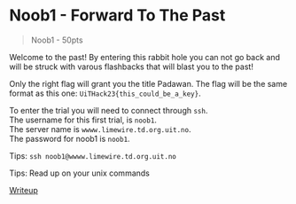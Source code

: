 # Noob1 - Forward To The Past
>    Noob1 - 50pts

Welcome to the past! By entering this rabbit hole you can not go back and will be struck with varous flashbacks that will blast you to the past!

 Only the right flag will grant you the title Padawan. The flag will be the same format as this one: 
```UiTHack23{this_could_be_a_key}```.

To enter the trial you will need to connect through `ssh`.  
The username for this first trial, is `noob1`.  
The server name is `wwww.limewire.td.org.uit.no`.  
The password for noob1 is `noob1`.

Tips:
`ssh noob1@wwww.limewire.td.org.uit.no`

Tips:
Read up on your unix commands 

[Writeup](./writeup.md)
